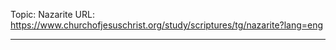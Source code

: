 Topic: Nazarite
URL: https://www.churchofjesuschrist.org/study/scriptures/tg/nazarite?lang=eng

---

